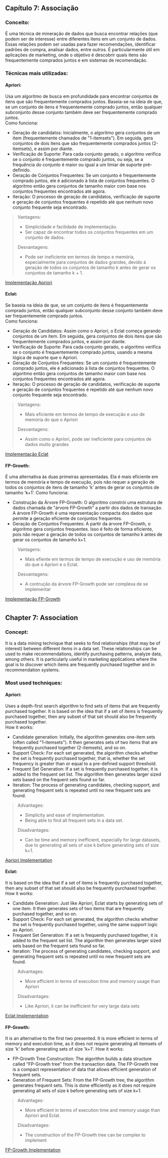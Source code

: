## Capítulo 7: Associação

### Conceito:
É uma técnica de mineração de dados que busca encontrar relações (que podem ser de interesse) entre diferentes itens em um conjunto de dados. Essas relações podem ser usadas para fazer recomendações, identificar padrões de compra, analisar dados, entre outros. É particularmente útil em aplicações de marketing, onde o objetivo é descobrir quais itens são frequentemente comprados juntos e em sistemas de recomendação.

### Técnicas mais utilizadas:
#### Apriori:
Usa um algoritmo de busca em profundidade para encontrar conjuntos de itens que são frequentemente comprados juntos. Baseia-se na ideia de que, se um conjunto de itens é frequentemente comprado juntos, então qualquer subconjunto desse conjunto também deve ser frequentemente comprado juntos.<br>
Como funciona:
 - Geração de candidatos: Inicialmente, o algoritmo gera conjuntos de um item (frequentemente chamados de "1-itemsets"). Em seguida, gera conjuntos de dois itens que são frequentemente comprados juntos (2-itemsets), e assim por diante.
 - Verificação de Suporte: Para cada conjunto gerado, o algoritmo verifica se o conjunto é frequentemente comprado juntos, ou seja, se a frequência do conjunto é maior ou igual a um limiar de suporte pré-definido.
 - Geração de Conjuntos Frequentes: Se um conjunto é frequentemente comprado juntos, ele é adicionado à lista de conjuntos frequentes. O algoritmo então gera conjuntos de tamanho maior com base nos conjuntos frequentes encontrados até agora.
 - Iteração: O processo de geração de candidatos, verificação de suporte e geração de conjuntos frequentes é repetido até que nenhum novo conjunto frequente seja encontrado.

> Vantagens:
> - Simplicidade e facilidade de implementação.
> - Ser capaz de encontrar todos os conjuntos frequentes em um conjunto de dados.
>
> Desvantagens:
> - Pode ser ineficiente em termos de tempo e memória, especialmente para conjuntos de dados grandes, devido à geração de todos os conjuntos de tamanho k antes de gerar os conjuntos de tamanho k + 1.

[Implementação Apriori](https://github.com/p3dru/inteligencia_artificial_machine_learning/blob/main/associacao/apriori.py)

#### Eclat:
Se baseia na ideia de que, se um conjunto de itens é frequentemente comprado juntos, então qualquer subconjunto desse conjunto também deve ser frequentemente comprado juntos.<br>
Como funciona:
 - Geração de Candidatos: Assim como o Apriori, o Eclat começa gerando conjuntos de um item. Em seguida, gera conjuntos de dois itens que são frequentemente comprados juntos, e assim por diante.
 - Verificação de Suporte: Para cada conjunto gerado, o algoritmo verifica se o conjunto é frequentemente comprado juntos, usando a mesma lógica de suporte que o Apriori.
 - Geração de Conjuntos Frequentes: Se um conjunto é frequentemente comprado juntos, ele é adicionado à lista de conjuntos frequentes. O algoritmo então gera conjuntos de tamanho maior com base nos conjuntos frequentes encontrados até agora.
 - Iteração: O processo de geração de candidatos, verificação de suporte e geração de conjuntos frequentes é repetido até que nenhum novo conjunto frequente seja encontrado.

> Vantagens: 
> - Mais eficiente em termos de tempo de execução e uso  de memória do que o Apriori
>
> Desvantagens:
> - Assim como o Apriori, pode ser ineficiente para conjuntos de dados muito grandes

[Implementação Eclat](https://github.com/p3dru/inteligencia_artificial_machine_learning/blob/main/associacao/eclat.py)

#### FP-Growth:
É uma alternativa às duas primeiras apresentadas. Ela é mais eficiente em termos de memória e tempo de execução, pois não requer a geração de todos os conjuntos de itens de tamanho ‘k’ antes de gerar os conjuntos de tamanho ‘k+1’.
Como funciona:
 - Construção da Árvore FP-Growth: O algoritmo constrói uma estrutura de dados chamada de "árvore FP-Growth" a partir dos dados de transação. A árvore FP-Growth é uma representação compacta dos dados que permite a geração eficiente de conjuntos frequentes.
 - Geração de Conjuntos Frequentes: A partir da árvore FP-Growth, o algoritmo gera conjuntos frequentes. Isso é feito de forma eficiente, pois não requer a geração de todos os conjuntos de tamanho k antes de gerar os conjuntos de tamanho k+1.

> Vantagens:
> -  Mais efiente em termos de tempo de execução e uso de memória do que o Apriori e o Eclat.<br>
>
> Desvantagens:
> - A contrução da árvore FP-Growth pode ser complexa de se implementar

[Implementação FP-Growth](https://github.com/p3dru/inteligencia_artificial_machine_learning/blob/main/associacao/fp_growth.py)

#
## Chapter 7: Association

### Concept:
It is a data mining technique that seeks to find relationships (that may be of interest) between different items in a data set. These relationships can be used to make recommendations, identify purchasing patterns, analyze data, among others. It is particularly useful in marketing applications where the goal is to discover which items are frequently purchased together and in recommendation systems.

### Most used techniques:
#### Apriori:
Uses a depth-first search algorithm to find sets of items that are frequently purchased together. It is based on the idea that if a set of items is frequently purchased together, then any subset of that set should also be frequently purchased together.<br>
How it works:
 - Candidate generation: Initially, the algorithm generates one-item sets (often called "1-itemsets"). It then generates sets of two items that are frequently purchased together (2-itemsets), and so on.
 - Support Check: For each set generated, the algorithm checks whether the set is frequently purchased together, that is, whether the set frequency is greater than or equal to a pre-defined support threshold.
 - Frequent Set Generation: If a set is frequently purchased together, it is added to the frequent set list. The algorithm then generates larger sized sets based on the frequent sets found so far.
 - Iteration: The process of generating candidates, checking support, and generating frequent sets is repeated until no new frequent sets are found.

> Advantages:
> - Simplicity and ease of implementation.
> - Being able to find all frequent sets in a data set.
>
> Disadvantages:
> - Can be time and memory inefficient, especially for large datasets, due to generating all sets of size k before generating sets of size k+1.

[Apriori Implementation](https://github.com/p3dru/inteligencia_artificial_machine_learning/blob/main/associacao/apriori.py)

#### Eclat:
It is based on the idea that if a set of items is frequently purchased together, then any subset of that set should also be frequently purchased together.<br>
How it works:
 - Candidate Generation: Just like Apriori, Eclat starts by generating sets of one item. It then generates sets of two items that are frequently purchased together, and so on.
 - Support Check: For each set generated, the algorithm checks whether the set is frequently purchased together, using the same support logic as Apriori.
 - Frequent Set Generation: If a set is frequently purchased together, it is added to the frequent set list. The algorithm then generates larger sized sets based on the frequent sets found so far.
 - Iteration: The process of generating candidates, checking support, and generating frequent sets is repeated until no new frequent sets are found.

> Advantages:
> - More efficient in terms of execution time and memory usage than Apriori
>
> Disadvantages:
> - Like Apriori, it can be inefficient for very large data sets

[Eclat Implementation](https://github.com/p3dru/inteligencia_artificial_machine_learning/blob/main/associacao/eclat.py)

#### FP-Growth:
It is an alternative to the first two presented. It is more efficient in terms of memory and execution time, as it does not require generating all itemsets of size 'k' before generating sets of size 'k+1'.
How it works:
 - FP-Growth Tree Construction: The algorithm builds a data structure called "FP-Growth tree" from the transaction data. The FP-Growth tree is a compact representation of data that allows efficient generation of frequent sets.
 - Generation of Frequent Sets: From the FP-Growth tree, the algorithm generates frequent sets. This is done efficiently as it does not require generating all sets of size k before generating sets of size k+1.

> Advantages:
> - More efficient in terms of execution time and memory usage than Apriori and Eclat.<br>
>
> Disadvantages:
> - The construction of the FP-Growth tree can be complex to implement

[FP-Growth Implementation](https://github.com/p3dru/inteligencia_artificial_machine_learning/blob/main/associacao/fp_growth.py)
